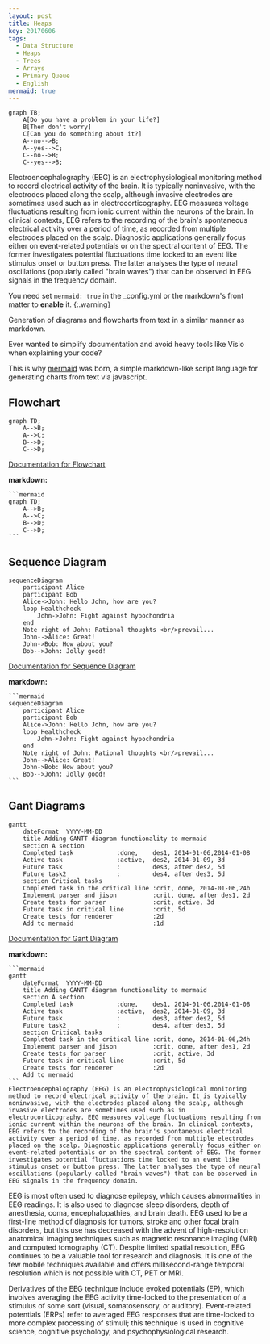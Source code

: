 ```yaml
---
layout: post
title: Heaps
key: 20170606
tags:
  - Data Structure
  - Heaps
  - Trees
  - Arrays
  - Primary Queue
  - English
mermaid: true
---
```


```mermaid
graph TB;
    A[Do you have a problem in your life?]
    B[Then don't worry]
    C[Can you do something about it?]
    A--no-->B;
    A--yes-->C;
    C--no-->B;
    C--yes-->B;
```
Electroencephalography (EEG) is an electrophysiological monitoring method to record electrical activity of the brain. It is typically noninvasive, with the electrodes placed along the scalp, although invasive electrodes are sometimes used such as in electrocorticography. EEG measures voltage fluctuations resulting from ionic current within the neurons of the brain. In clinical contexts, EEG refers to the recording of the brain's spontaneous electrical activity over a period of time, as recorded from multiple electrodes placed on the scalp. Diagnostic applications generally focus either on event-related potentials or on the spectral content of EEG. The former investigates potential fluctuations time locked to an event like stimulus onset or button press. The latter analyses the type of neural oscillations (popularly called "brain waves") that can be observed in EEG signals in the frequency domain.

<!--more-->

You need set `mermaid: true` in the _config.yml or the markdown's front matter to **enable** it.
{:.warning}

Generation of diagrams and flowcharts from text in a similar manner as markdown.

Ever wanted to simplify documentation and avoid heavy tools like Visio when explaining your code?

This is why [mermaid](https://mermaidjs.github.io/) was born, a simple markdown-like script language for generating charts from text via javascript.

## Flowchart

```mermaid
graph TD;
    A-->B;
    A-->C;
    B-->D;
    C-->D;
```

[Documentation for Flowchart](https://mermaidjs.github.io/flowchart.html)

**markdown:**

    ```mermaid
    graph TD;
        A-->B;
        A-->C;
        B-->D;
        C-->D;
    ```

## Sequence Diagram

```mermaid
sequenceDiagram
    participant Alice
    participant Bob
    Alice->John: Hello John, how are you?
    loop Healthcheck
        John->John: Fight against hypochondria
    end
    Note right of John: Rational thoughts <br/>prevail...
    John-->Alice: Great!
    John->Bob: How about you?
    Bob-->John: Jolly good!
```

[Documentation for Sequence Diagram](https://mermaidjs.github.io/sequenceDiagram.html)

**markdown:**

    ```mermaid
    sequenceDiagram
        participant Alice
        participant Bob
        Alice->John: Hello John, how are you?
        loop Healthcheck
            John->John: Fight against hypochondria
        end
        Note right of John: Rational thoughts <br/>prevail...
        John-->Alice: Great!
        John->Bob: How about you?
        Bob-->John: Jolly good!
    ```

## Gant Diagrams

```mermaid
gantt
    dateFormat  YYYY-MM-DD
    title Adding GANTT diagram functionality to mermaid
    section A section
    Completed task            :done,    des1, 2014-01-06,2014-01-08
    Active task               :active,  des2, 2014-01-09, 3d
    Future task               :         des3, after des2, 5d
    Future task2              :         des4, after des3, 5d
    section Critical tasks
    Completed task in the critical line :crit, done, 2014-01-06,24h
    Implement parser and jison          :crit, done, after des1, 2d
    Create tests for parser             :crit, active, 3d
    Future task in critical line        :crit, 5d
    Create tests for renderer           :2d
    Add to mermaid                      :1d
```

[Documentation for Gant Diagram](https://mermaidjs.github.io/gantt.html)

**markdown:**

    ```mermaid
    gantt
        dateFormat  YYYY-MM-DD
        title Adding GANTT diagram functionality to mermaid
        section A section
        Completed task            :done,    des1, 2014-01-06,2014-01-08
        Active task               :active,  des2, 2014-01-09, 3d
        Future task               :         des3, after des2, 5d
        Future task2              :         des4, after des3, 5d
        section Critical tasks
        Completed task in the critical line :crit, done, 2014-01-06,24h
        Implement parser and jison          :crit, done, after des1, 2d
        Create tests for parser             :crit, active, 3d
        Future task in critical line        :crit, 5d
        Create tests for renderer           :2d
        Add to mermaid
    ```
    Electroencephalography (EEG) is an electrophysiological monitoring method to record electrical activity of the brain. It is typically noninvasive, with the electrodes placed along the scalp, although invasive electrodes are sometimes used such as in electrocorticography. EEG measures voltage fluctuations resulting from ionic current within the neurons of the brain. In clinical contexts, EEG refers to the recording of the brain's spontaneous electrical activity over a period of time, as recorded from multiple electrodes placed on the scalp. Diagnostic applications generally focus either on event-related potentials or on the spectral content of EEG. The former investigates potential fluctuations time locked to an event like stimulus onset or button press. The latter analyses the type of neural oscillations (popularly called "brain waves") that can be observed in EEG signals in the frequency domain.


EEG is most often used to diagnose epilepsy, which causes abnormalities in EEG readings. It is also used to diagnose sleep disorders, depth of anesthesia, coma, encephalopathies, and brain death. EEG used to be a first-line method of diagnosis for tumors, stroke and other focal brain disorders, but this use has decreased with the advent of high-resolution anatomical imaging techniques such as magnetic resonance imaging (MRI) and computed tomography (CT). Despite limited spatial resolution, EEG continues to be a valuable tool for research and diagnosis. It is one of the few mobile techniques available and offers millisecond-range temporal resolution which is not possible with CT, PET or MRI.

Derivatives of the EEG technique include evoked potentials (EP), which involves averaging the EEG activity time-locked to the presentation of a stimulus of some sort (visual, somatosensory, or auditory). Event-related potentials (ERPs) refer to averaged EEG responses that are time-locked to more complex processing of stimuli; this technique is used in cognitive science, cognitive psychology, and psychophysiological research.
